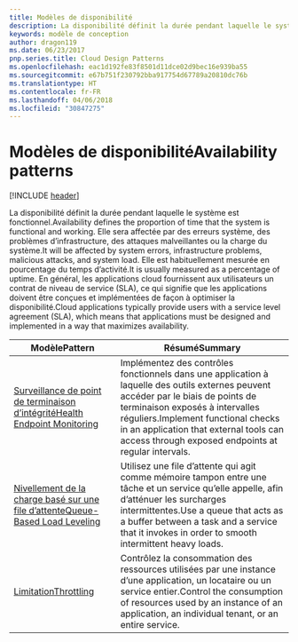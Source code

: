 ```yaml
---
title: Modèles de disponibilité
description: La disponibilité définit la durée pendant laquelle le système est fonctionnel. Elle sera affectée par des erreurs système, des problèmes d’infrastructure, des attaques malveillantes ou la charge du système. Elle est habituellement mesurée en pourcentage du temps d’activité. En général, les applications cloud fournissent aux utilisateurs un contrat de niveau de service (SLA), ce qui signifie que les applications doivent être conçues et implémentées de façon à optimiser la disponibilité.
keywords: modèle de conception
author: dragon119
ms.date: 06/23/2017
pnp.series.title: Cloud Design Patterns
ms.openlocfilehash: eac1d192fe83f8501d11dce02d9bec16e939ba55
ms.sourcegitcommit: e67b751f230792bba917754d67789a20810dc76b
ms.translationtype: HT
ms.contentlocale: fr-FR
ms.lasthandoff: 04/06/2018
ms.locfileid: "30847275"
---
```

# <a name="availability-patterns"></a><span data-ttu-id="01d30-107">Modèles de disponibilité</span><span class="sxs-lookup"><span data-stu-id="01d30-107">Availability patterns</span></span>

[!INCLUDE [header](../../_includes/header.md)]

<span data-ttu-id="01d30-108">La disponibilité définit la durée pendant laquelle le système est fonctionnel.</span><span class="sxs-lookup"><span data-stu-id="01d30-108">Availability defines the proportion of time that the system is functional and working.</span></span> <span data-ttu-id="01d30-109">Elle sera affectée par des erreurs système, des problèmes d’infrastructure, des attaques malveillantes ou la charge du système.</span><span class="sxs-lookup"><span data-stu-id="01d30-109">It will be affected by system errors, infrastructure problems, malicious attacks, and system load.</span></span> <span data-ttu-id="01d30-110">Elle est habituellement mesurée en pourcentage du temps d’activité.</span><span class="sxs-lookup"><span data-stu-id="01d30-110">It is usually measured as a percentage of uptime.</span></span> <span data-ttu-id="01d30-111">En général, les applications cloud fournissent aux utilisateurs un contrat de niveau de service (SLA), ce qui signifie que les applications doivent être conçues et implémentées de façon à optimiser la disponibilité.</span><span class="sxs-lookup"><span data-stu-id="01d30-111">Cloud applications typically provide users with a service level agreement (SLA), which means that applications must be designed and implemented in a way that maximizes availability.</span></span>


|                            <span data-ttu-id="01d30-112">Modèle</span><span class="sxs-lookup"><span data-stu-id="01d30-112">Pattern</span></span>                             |                                                           <span data-ttu-id="01d30-113">Résumé</span><span class="sxs-lookup"><span data-stu-id="01d30-113">Summary</span></span>                                                            |
|----------------------------------------------------------------|------------------------------------------------------------------------------------------------------------------------------|
| [<span data-ttu-id="01d30-114">Surveillance de point de terminaison d’intégrité</span><span class="sxs-lookup"><span data-stu-id="01d30-114">Health Endpoint Monitoring</span></span>](../health-endpoint-monitoring.md) | <span data-ttu-id="01d30-115">Implémentez des contrôles fonctionnels dans une application à laquelle des outils externes peuvent accéder par le biais de points de terminaison exposés à intervalles réguliers.</span><span class="sxs-lookup"><span data-stu-id="01d30-115">Implement functional checks in an application that external tools can access through exposed endpoints at regular intervals.</span></span> |
|  [<span data-ttu-id="01d30-116">Nivellement de la charge basé sur une file d’attente</span><span class="sxs-lookup"><span data-stu-id="01d30-116">Queue-Based Load Leveling</span></span>](../queue-based-load-leveling.md)  | <span data-ttu-id="01d30-117">Utilisez une file d’attente qui agit comme mémoire tampon entre une tâche et un service qu’elle appelle, afin d’atténuer les surcharges intermittentes.</span><span class="sxs-lookup"><span data-stu-id="01d30-117">Use a queue that acts as a buffer between a task and a service that it invokes in order to smooth intermittent heavy loads.</span></span>  |
|                 [<span data-ttu-id="01d30-118">Limitation</span><span class="sxs-lookup"><span data-stu-id="01d30-118">Throttling</span></span>](../throttling.md)                 |   <span data-ttu-id="01d30-119">Contrôlez la consommation des ressources utilisées par une instance d’une application, un locataire ou un service entier.</span><span class="sxs-lookup"><span data-stu-id="01d30-119">Control the consumption of resources used by an instance of an application, an individual tenant, or an entire service.</span></span>    |

